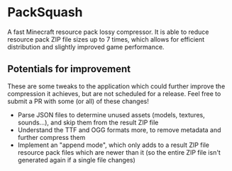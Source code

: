 # PackSquash
A fast Minecraft resource pack lossy compressor. It is able to reduce resource pack ZIP file sizes up to 7 times, which allows for efficient distribution and slightly improved game performance.

## Potentials for improvement
These are some tweaks to the application which could further improve the compression it achieves, but are not scheduled for a release. Feel free to submit a PR with some (or all) of these changes!

* Parse JSON files to determine unused assets (models, textures, sounds...), and skip them from the result ZIP file
* Understand the TTF and OGG formats more, to remove metadata and further compress them
* Implement an "append mode", which only adds to a result ZIP file resource pack files which are newer than it (so the entire ZIP file isn't generated again if a single file changes)
